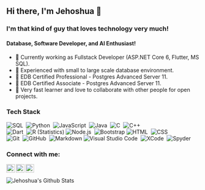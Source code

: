 ## Hi there, I'm Jehoshua 👋

### I'm that kind of guy that loves technology very much!
#### Database, Software Developer, and AI Enthusiast!

- 🔭 Currently working as Fullstack Developer (ASP.NET Core 6, Flutter, MS SQL).
- 🌱 Experienced with small to large scale database environment.
- 📃 EDB Certified Professional - Postgres Advanced Server 11.
- 📃 EDB Certified Associate - Postgres Advanced Server 11.
- 👯 Very fast learner and love to collaborate with other people for open projects.

### Tech Stack
![SQL](https://img.shields.io/badge/-SQL-05122A?style=flat&logo=sql)&nbsp;
![Python](https://img.shields.io/badge/-Python-05122A?style=flat&logo=python)&nbsp;
![JavaScript](https://img.shields.io/badge/-JavaScript-05122A?style=flat&logo=javascript)&nbsp;
![Java](https://img.shields.io/badge/-Java-05122A?style=flat&logo=Java&logoColor=FFA518)&nbsp;
![C](https://img.shields.io/badge/-C-05122A?style=flat&logo=C&logoColor=A8B9CC)&nbsp;
![C++](https://img.shields.io/badge/-C++-05122A?style=flat&logo=C%2B%2B&logoColor=00599C)&nbsp;\
![Dart](https://img.shields.io/badge/-Dart-05122A?style=flat&logo=dart)&nbsp;
![R (Statistics)](https://img.shields.io/badge/-R-05122A?style=flat&logo=R&logoColor=276DC3)
![Node.js](https://img.shields.io/badge/-Node.js-05122A?style=flat&logo=node.js)&nbsp;
![Bootstrap](https://img.shields.io/badge/-Bootstrap-05122A?style=flat&logo=bootstrap&logoColor=563D7C)
![HTML](https://img.shields.io/badge/-HTML-05122A?style=flat&logo=HTML5)&nbsp;
![CSS](https://img.shields.io/badge/-CSS-05122A?style=flat&logo=CSS3&logoColor=1572B6)&nbsp;\
![Git](https://img.shields.io/badge/-Git-05122A?style=flat&logo=git)&nbsp;
![GitHub](https://img.shields.io/badge/-GitHub-05122A?style=flat&logo=github)&nbsp;
![Markdown](https://img.shields.io/badge/-Markdown-05122A?style=flat&logo=markdown)
![Visual Studio Code](https://img.shields.io/badge/-Visual%20Studio%20Code-05122A?style=flat&logo=visual-studio-code&logoColor=007ACC)&nbsp;
![XCode](https://img.shields.io/badge/-XCode-05122A?style=flat&logo=XCode)&nbsp;
![Spyder](https://img.shields.io/badge/-Spyder-05122A?style=flat&logo=Spyder)&nbsp;

### Connect with me:

[<img align="left" alt="codeSTACKr | LinkedIn" width="22px" src="https://cdn.jsdelivr.net/npm/simple-icons@v3/icons/linkedin.svg" />][linkedin]
[<img align="left" alt="codeSTACKr | Instagram" width="22px" src="https://cdn.jsdelivr.net/npm/simple-icons@v3/icons/instagram.svg" />][instagram]
[<img align="left" alt="codeSTACKr | Youtube" width="22px" src="https://cdn.jsdelivr.net/npm/simple-icons@v3/icons/youtube.svg" />][youtube]

<br />

[instagram]: https://instagram.com/jehoshua.pratama
[linkedin]: https://www.linkedin.com/in/jehoshuahankypratama/
[youtube]: https://www.youtube.com/channel/UCOLgkjGh6pwOW9MTF-KYlPA/featured


<br />

<img align="left" alt="Jehoshua's Github Stats" src="https://github-readme-stats.vercel.app/api?username=jehoshuapratama&show_icons=true&theme=radical&count_private=true" />
